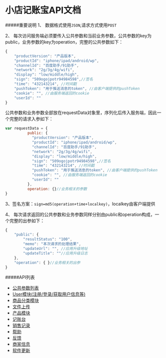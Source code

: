 小店记账宝API文档
========
#####重要说明
1、 数据格式使用`JSON`,请求方式使用`POST`

2、 每次访问服务端必须要传入公共参数和当前业务参数，公共参数的key为public，业务参数的key为operation，完整的公共参数如下：
```javascript
{
    "productVersion": "产品版本", 
    "productId": "iphone/ipad/android/wp", 
    "channelId": "百度助手/91助手", 
    "network": "2g/3g/4g/wifi", 
    "display": "low/middle/high", 
    "sign": "509ogojpotr94984598",//签名
    "time": "432143214", //时间戳
    "pushToken": "用于推送消息的token", //由客户端提供的pushToken
    "cookie": "", //由服务端返回的cookie
    "userId": ""
}
```
公共参数和业务参数全部放在requestData对象里，序列化后传入服务端，因此一个完整的请求入参如下：
```javascript
var requestData = {
          public: {
            "productVersion": "产品版本", 
            "productId": "iphone/ipad/android/wp", 
            "channelId": "百度助手/91助手", 
            "network": "2g/3g/4g/wifi", 
            "display": "low/middle/high", 
            "sign": "509ogojpotr94984598",//签名
            "time": "432143214", //时间戳
            "pushToken": "用于推送消息的token", //由客户端提供的pushToken
            "cookie": "", //由服务端返回的cookie
            "userId": ""
          },
          operation: {}//业务相关的参数
}
```

3、签名方案：`sign=md5(operation+time+localkey)`，localkey由客户端提供

4、 每次请求返回的公共参数和业务参数同样分别由public和operation构成，一个完整的出参如下：
```javascript
{
    "public": {
        "resultStatus": "100", 
        "memo": "本次请求的处理结果", 
        "updateUrl": "", //应用升级地址
        "updateTitle": ""//应用升级日志
    }, 
    "operation": { }//业务相关的出参
}
```

#####API列表
* [公共参数列表](Public.md)
* [User模块(注册/登录/获取用户信息等)](User.md)
* [商品分类模块](Type.md)
* [文件上传](Upload.md)
* [产品模块](Products.md)
* [记账台](Cashier.md)
* [销售记录](SalesReport.md)
* [帮助](Help.md)
* [反馈](Feedback.md)
* [商家信息](StoreSettings.md)
* [软件更新](SoftwareVersion.md)